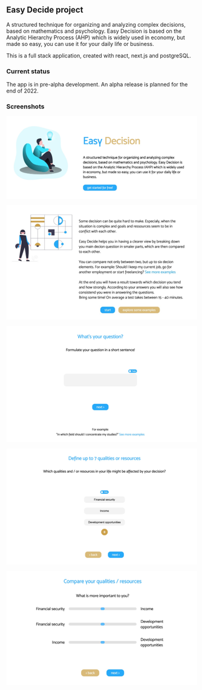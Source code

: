 ## Easy Decide project

A structured technique for organizing and analyzing complex decisions, based on mathematics and psychology. Easy Decision is based on the Analytic Hierarchy Process (AHP) which is widely used in economy, but made so easy, you can use it for your daily life or business.

This is a full stack application, created with react, next.js and postgreSQL.

### Current status

The app is in pre-alpha development. An alpha release is planned for the end of 2022.

### Screenshots

![](public/assets/screenshots/landingpage-snip.jpg)

![](public/assets/screenshots/intro-snip.jpg)

![](public/assets/screenshots/user-input-snip.jpg)

![](public/assets/screenshots/user-input-2-snip.jpg)

![](public/assets/screenshots/user-input-3-snip.jpg)
